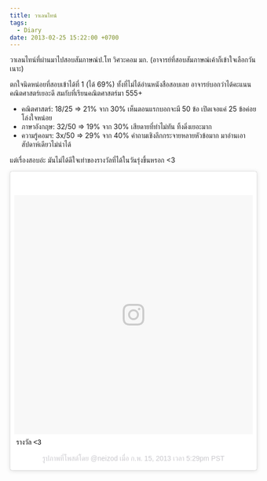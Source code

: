 ```yaml
---
title: วาเลนไทน์
tags:
  - Diary
date: 2013-02-25 15:22:00 +0700
---
```


วาเลนไทน์ที่ผ่านมาไปสอบสัมภาษณ์ป.โท วิศวะคอม มก.  (อาจารย์ที่สอบสัมภาษณ์เค้าก็เข้าใจเลือกวันเนาะ)

ตกใจนิดหน่อยที่สอบเข้าได้ที่ 1 (ได้ 69%) ทั้งที่ไม่ได้อ่านหนังสือสอบเลย อาจารย์บอกว่าได้คะแนนคณิตศาสตร์เยอะดี สมกับที่เรียนคณิตศาสตร์มา 555+

- คณิตศาสตร์: 18/25 => 21% จาก 30% เห็นตอนแรกบอกจะมี 50 ข้อ เปิดเจอแค่ 25 ข้อค่อยโล่งใจหน่อย
- ภาษาอังกฤษ: 32/50 => 19% จาก 30% เสียดายที่ทำไม่ทัน ทิ้งดิ่งเยอะมาก
- ความรู้คอมฯ: 3x/50 => 29% จาก 40% คำถามเชิงลึกกระจายหลายหัวข้อมาก มาอ่านเอาสัปดาห์เดียวไม่น่าได้

แต่เรื่องสอบอ่ะ มันไม่ได้ดีใจเท่าของรางวัลที่ได้ในวันรุ่งขึ้นหรอก <3

<blockquote class="instagram-media" data-instgrm-captioned data-instgrm-version="7" style=" background:#FFF; border:0; border-radius:3px; box-shadow:0 0 1px 0 rgba(0,0,0,0.5),0 1px 10px 0 rgba(0,0,0,0.15); margin: 1px; max-width:658px; padding:0; width:99.375%; width:-webkit-calc(100% - 2px); width:calc(100% - 2px);"><div style="padding:8px;"> <div style=" background:#F8F8F8; line-height:0; margin-top:40px; padding:50% 0; text-align:center; width:100%;"> <div style=" background:url(data:image/png;base64,iVBORw0KGgoAAAANSUhEUgAAACwAAAAsCAMAAAApWqozAAAABGdBTUEAALGPC/xhBQAAAAFzUkdCAK7OHOkAAAAMUExURczMzPf399fX1+bm5mzY9AMAAADiSURBVDjLvZXbEsMgCES5/P8/t9FuRVCRmU73JWlzosgSIIZURCjo/ad+EQJJB4Hv8BFt+IDpQoCx1wjOSBFhh2XssxEIYn3ulI/6MNReE07UIWJEv8UEOWDS88LY97kqyTliJKKtuYBbruAyVh5wOHiXmpi5we58Ek028czwyuQdLKPG1Bkb4NnM+VeAnfHqn1k4+GPT6uGQcvu2h2OVuIf/gWUFyy8OWEpdyZSa3aVCqpVoVvzZZ2VTnn2wU8qzVjDDetO90GSy9mVLqtgYSy231MxrY6I2gGqjrTY0L8fxCxfCBbhWrsYYAAAAAElFTkSuQmCC); display:block; height:44px; margin:0 auto -44px; position:relative; top:-22px; width:44px;"></div></div> <p style=" margin:8px 0 0 0; padding:0 4px;"> <a href="https://www.instagram.com/p/VxgJVXR2TY/" style=" color:#000; font-family:Arial,sans-serif; font-size:14px; font-style:normal; font-weight:normal; line-height:17px; text-decoration:none; word-wrap:break-word;" target="_blank">รางวัล &lt;3</a></p> <p style=" color:#c9c8cd; font-family:Arial,sans-serif; font-size:14px; line-height:17px; margin-bottom:0; margin-top:8px; overflow:hidden; padding:8px 0 7px; text-align:center; text-overflow:ellipsis; white-space:nowrap;">รูปภาพที่โพสต์โดย @neizod เมื่อ <time style=" font-family:Arial,sans-serif; font-size:14px; line-height:17px;" datetime="2013-02-16T01:29:59+00:00">ก.พ. 15, 2013 เวลา 5:29pm PST</time></p></div></blockquote> <script async defer src="//platform.instagram.com/en_US/embeds.js"></script>
